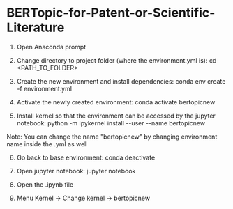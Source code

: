 # BERTopic-for-Patent-or-Scientific-Literature

1. Open Anaconda prompt

2. Change directory to project folder (where the environment.yml is):
cd <PATH_TO_FOLDER>

4. Create the new environment and install dependencies:
conda env create -f environment.yml

6. Activate the newly created environment:
conda activate bertopicnew

8. Install kernel so that the environment can be accessed by the jupyter notebook:
python -m ipykernel install --user --name bertopicnew

Note: You can change the name "bertopicnew" by changing environment name inside the .yml as well

6. Go back to base environment:
conda deactivate

8. Open jupyter notebook:
jupyter notebook

10. Open the .ipynb file

11. Menu Kernel -> Change kernel -> bertopicnew
